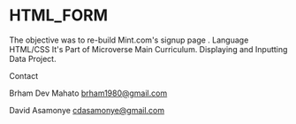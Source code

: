 # HTML_FORM
The objective was to re-build Mint.com's signup page .
Language HTML/CSS
It's Part of Microverse Main Curriculum.
Displaying and Inputting Data Project.


Contact

Brham Dev Mahato
brham1980@gmail.com

David Asamonye
cdasamonye@gmail.com

